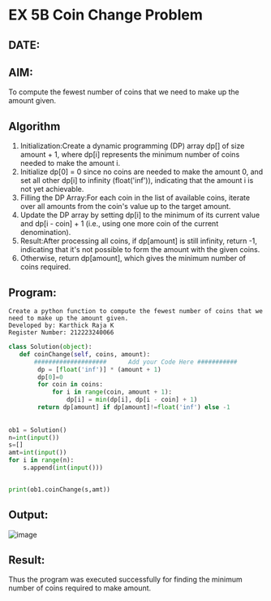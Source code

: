 # EX 5B Coin Change Problem
## DATE:
## AIM:
To compute the fewest number of coins that we need to make up the amount given.


## Algorithm
1. Initialization:Create a dynamic programming (DP) array dp[] of size amount + 1, where dp[i] represents the minimum number of coins needed to make the amount i.
2. Initialize dp[0] = 0 since no coins are needed to make the amount 0, and set all other dp[i] to infinity (float('inf')), indicating that the amount i is not yet achievable.
3. Filling the DP Array:For each coin in the list of available coins, iterate over all amounts from the coin's value up to the target amount.
4. Update the DP array by setting dp[i] to the minimum of its current value and dp[i - coin] + 1 (i.e., using one more coin of the current denomination).
5. Result:After processing all coins, if dp[amount] is still infinity, return -1, indicating that it's not possible to form the amount with the given coins.
6. Otherwise, return dp[amount], which gives the minimum number of coins required.

## Program:
```
Create a python function to compute the fewest number of coins that we need to make up the amount given.
Developed by: Karthick Raja K
Register Number: 212223240066
```
```py
class Solution(object):
   def coinChange(self, coins, amount):
       ####################      Add your Code Here ###########
        dp = [float('inf')] * (amount + 1)
        dp[0]=0
        for coin in coins:
            for i in range(coin, amount + 1):
                dp[i] = min(dp[i], dp[i - coin] + 1)
        return dp[amount] if dp[amount]!=float('inf') else -1
      
      
ob1 = Solution()
n=int(input())
s=[]
amt=int(input())
for i in range(n):
    s.append(int(input()))


print(ob1.coinChange(s,amt))

```

## Output:
![image](https://github.com/user-attachments/assets/9d0b666f-498e-4784-99ff-36b168a86610)



## Result:
Thus the program was executed successfully for finding the minimum number of coins required to make amount.
